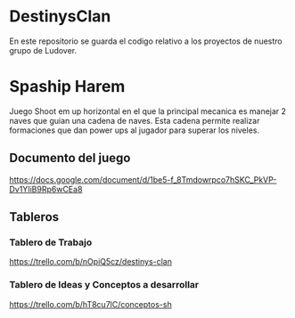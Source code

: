 # DestinysClan
En este repositorio se guarda el codigo relativo a los proyectos de nuestro grupo de Ludover.

# Spaship Harem
Juego Shoot em up horizontal en el que la principal mecanica es manejar 2 naves que guian una cadena de naves. Esta cadena permite realizar formaciones que dan power ups al jugador para superar los niveles.

## Documento del juego
https://docs.google.com/document/d/1be5-f_8Tmdowrpco7hSKC_PkVP-Dv1YIiB9Rp6wCEa8

## Tableros
### Tablero de Trabajo
https://trello.com/b/nOpiQ5cz/destinys-clan

### Tablero de Ideas y Conceptos a desarrollar
https://trello.com/b/hT8cu7lC/conceptos-sh
